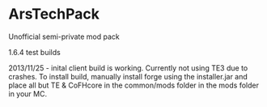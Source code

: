 ArsTechPack
===========

Unofficial semi-private mod pack

1.6.4 test builds

2013/11/25 - inital client build is working. Currently not using TE3 due to crashes. To install build, manually install forge using the installer.jar and place all but TE & CoFHcore in the common/mods folder in the mods folder in your MC.
